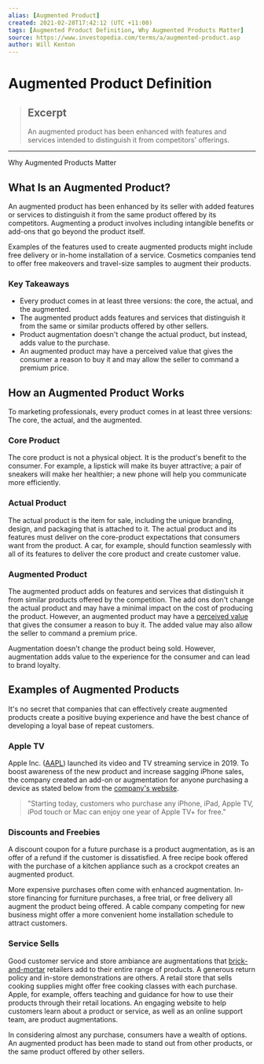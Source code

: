 ```yaml
---
alias: [Augmented Product]
created: 2021-02-28T17:42:12 (UTC +11:00)
tags: [Augmented Product Definition, Why Augmented Products Matter]
source: https://www.investopedia.com/terms/a/augmented-product.asp
author: Will Kenton
---
```


# Augmented Product Definition

> ## Excerpt
> An augmented product has been enhanced with features and services intended to distinguish it from competitors' offerings.

---

Why Augmented Products Matter
## What Is an Augmented Product?

An augmented product has been enhanced by its seller with added features or services to distinguish it from the same product offered by its competitors. Augmenting a product involves including intangible benefits or add-ons that go beyond the product itself.

Examples of the features used to create augmented products might include free delivery or in-home installation of a service. Cosmetics companies tend to offer free makeovers and travel-size samples to augment their products.

### Key Takeaways

-   Every product comes in at least three versions: the core, the actual, and the augmented.
-   The augmented product adds features and services that distinguish it from the same or similar products offered by other sellers.
-   Product augmentation doesn't change the actual product, but instead, adds value to the purchase.
-   An augmented product may have a perceived value that gives the consumer a reason to buy it and may allow the seller to command a premium price.

## How an Augmented Product Works

To marketing professionals, every product comes in at least three versions: The core, the actual, and the augmented.

### Core Product

The core product is not a physical object. It is the product's benefit to the consumer. For example, a lipstick will make its buyer attractive; a pair of sneakers will make her healthier; a new phone will help you communicate more efficiently.

### Actual Product

The actual product is the item for sale, including the unique branding, design, and packaging that is attached to it. The actual product and its features must deliver on the core-product expectations that consumers want from the product. A car, for example, should function seamlessly with all of its features to deliver the core product and create customer value.

### Augmented Product

The augmented product adds on features and services that distinguish it from similar products offered by the competition. The add ons don't change the actual product and may have a minimal impact on the cost of producing the product. However, an augmented product may have a [perceived value](https://www.investopedia.com/terms/p/perceived-value.asp) that gives the consumer a reason to buy it. The added value may also allow the seller to command a premium price.

Augmentation doesn't change the product being sold. However, augmentation adds value to the experience for the consumer and can lead to brand loyalty.

## Examples of Augmented Products

It's no secret that companies that can effectively create augmented products create a positive buying experience and have the best chance of developing a loyal base of repeat customers.

### Apple TV

Apple Inc. ([AAPL](https://www.investopedia.com/markets/quote?tvwidgetsymbol=aapl)) launched its video and TV streaming service in 2019. To boost awareness of the new product and increase sagging iPhone sales, the company created an add-on or augmentation for anyone purchasing a device as stated below from the [company's website](https://www.apple.com/newsroom/2019/09/apple-tv-launches-november-1-featuring-originals-from-the-worlds-greatest-storytellers/).

> "Starting today, customers who purchase any iPhone, iPad, Apple TV, iPod touch or Mac can enjoy one year of Apple TV+ for free."

### Discounts and Freebies

A discount coupon for a future purchase is a product augmentation, as is an offer of a refund if the customer is dissatisfied. A free recipe book offered with the purchase of a kitchen appliance such as a crockpot creates an augmented product.

More expensive purchases often come with enhanced augmentation. In-store financing for furniture purchases, a free trial, or free delivery all augment the product being offered. A cable company competing for new business might offer a more convenient home installation schedule to attract customers.

### Service Sells

Good customer service and store ambiance are augmentations that [brick-and-mortar](https://www.investopedia.com/terms/b/brickandmortar.asp) retailers add to their entire range of products. A generous return policy and in-store demonstrations are others. A retail store that sells cooking supplies might offer free cooking classes with each purchase. Apple, for example, offers teaching and guidance for how to use their products through their retail locations. An engaging website to help customers learn about a product or service, as well as an online support team, are product augmentations.

In considering almost any purchase, consumers have a wealth of options. An augmented product has been made to stand out from other products, or the same product offered by other sellers.
